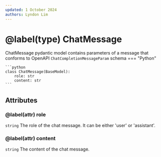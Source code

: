 ```yaml
---
updated: 1 October 2024
authors: Lyndon Lim
---
```


# @label(type) ChatMessage

ChatMessage pydantic model contains parameters of a message that conforms to OpenAPI `ChatCompletionMessageParam` schema
=== "Python"

    ```python
    class ChatMessage(BaseModel):
        role: str
        content: str
    ```

## Attributes

### @label(attr) role

`string` The role of the chat message. It can be either 'user' or 'assistant'.

### @label(attr) content

`string` The content of the chat message.
